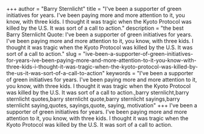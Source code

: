 +++
author = "Barry Sternlicht"
title = "I've been a supporter of green initiatives for years. I've been paying more and more attention to it, you know, with three kids. I thought it was tragic when the Kyoto Protocol was killed by the U.S. It was sort of a call to action."
description = "the best Barry Sternlicht Quote: I've been a supporter of green initiatives for years. I've been paying more and more attention to it, you know, with three kids. I thought it was tragic when the Kyoto Protocol was killed by the U.S. It was sort of a call to action."
slug = "ive-been-a-supporter-of-green-initiatives-for-years-ive-been-paying-more-and-more-attention-to-it-you-know-with-three-kids-i-thought-it-was-tragic-when-the-kyoto-protocol-was-killed-by-the-us-it-was-sort-of-a-call-to-action"
keywords = "I've been a supporter of green initiatives for years. I've been paying more and more attention to it, you know, with three kids. I thought it was tragic when the Kyoto Protocol was killed by the U.S. It was sort of a call to action.,barry sternlicht,barry sternlicht quotes,barry sternlicht quote,barry sternlicht sayings,barry sternlicht saying,quotes, sayings,quote, saying, motivation"
+++
I've been a supporter of green initiatives for years. I've been paying more and more attention to it, you know, with three kids. I thought it was tragic when the Kyoto Protocol was killed by the U.S. It was sort of a call to action.
